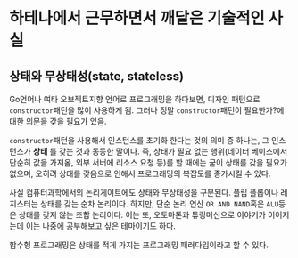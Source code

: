 # 하테나에서 근무하면서 깨달은 기술적인 사실

## 상태와 무상태성(state, stateless)

Go언어나 여타 오브젝트지향 언어로 프로그래밍을 하다보면, 디자인 패턴으로 `constructor`패턴을 많이 사용하게 됨. 그러나 정말 `constructor`패턴이 필요한가?에 대한 의문을 갖을 필요가 있음.

`constructor`패턴을 사용해서 인스턴스를 초기화 한다는 것의 의미 중 하나는, 그 인스턴스가 **상태** 를 갖는 것과 동등한 말이다. 즉, 상태가 필요 없는 행위(데이터 베이스에서 단순히 값을 가져옴, 외부 서버에 리소스 요청 등)를 할 때에는 굳이 상태를 갖을 필요가 없으며, 오히려 상태를 갖음으로 인해서 프로그래밍의 복잡도를 증가시킬 수 있다.

사실 컴퓨터과학에서의 논리게이트에도 상태와 무상태성을 구분된다. 플립 플롭이나 레지스터는 상태를 갖는 순차 논리이다. 하지만, 단순 논리 연산 `OR AND NAND`혹은 `ALU`등은 상태를 갖지 않는 조합 논리이다. 이는 또, 오토마톤과 튜링머신으로 이야기가 이어지는데 이는 나중에 공부해보고 싶은 테마이기도 하다.

함수형 프로그래밍은 상태를 적게 가지는 프로그래밍 패러다임이라고 할 수 있다.

